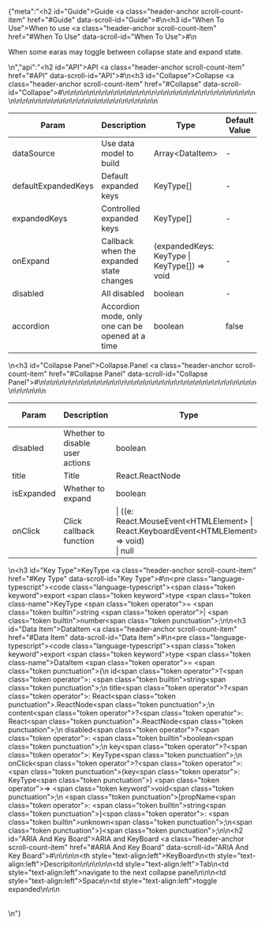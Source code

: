 {"meta":"<h2 id=\"Guide\">Guide <a class=\"header-anchor scroll-count-item\" href=\"#Guide\" data-scroll-id=\"Guide\">#</a></h2>\n<h3 id=\"When To Use\">When to use <a class=\"header-anchor scroll-count-item\" href=\"#When To Use\" data-scroll-id=\"When To Use\">#</a></h3>\n<p>When some earas may toggle between collapse state and expand state.</p>\n","api":"<h2 id=\"API\">API <a class=\"header-anchor scroll-count-item\" href=\"#API\" data-scroll-id=\"API\">#</a></h2>\n<h3 id=\"Collapse\">Collapse <a class=\"header-anchor scroll-count-item\" href=\"#Collapse\" data-scroll-id=\"Collapse\">#</a></h3>\n<table>\n<thead>\n<tr>\n<th>Param</th>\n<th>Description</th>\n<th>Type</th>\n<th>Default Value</th>\n<th>Required</th>\n</tr>\n</thead>\n<tbody>\n<tr>\n<td>dataSource</td>\n<td>Use data model to build</td>\n<td>Array&lt;DataItem&gt;</td>\n<td>-</td>\n<td></td>\n</tr>\n<tr>\n<td>defaultExpandedKeys</td>\n<td>Default expanded keys</td>\n<td>KeyType[]</td>\n<td>-</td>\n<td></td>\n</tr>\n<tr>\n<td>expandedKeys</td>\n<td>Controlled expanded keys</td>\n<td>KeyType[]</td>\n<td>-</td>\n<td></td>\n</tr>\n<tr>\n<td>onExpand</td>\n<td>Callback when the expanded state changes</td>\n<td>(expandedKeys: KeyType | KeyType[]) =&gt; void</td>\n<td>-</td>\n<td></td>\n</tr>\n<tr>\n<td>disabled</td>\n<td>All disabled</td>\n<td>boolean</td>\n<td>-</td>\n<td></td>\n</tr>\n<tr>\n<td>accordion</td>\n<td>Accordion mode, only one can be opened at a time</td>\n<td>boolean</td>\n<td>false</td>\n<td></td>\n</tr>\n</tbody>\n</table>\n<h3 id=\"Collapse Panel\">Collapse.Panel <a class=\"header-anchor scroll-count-item\" href=\"#Collapse Panel\" data-scroll-id=\"Collapse Panel\">#</a></h3>\n<table>\n<thead>\n<tr>\n<th>Param</th>\n<th>Description</th>\n<th>Type</th>\n<th>Default Value</th>\n<th>Required</th>\n</tr>\n</thead>\n<tbody>\n<tr>\n<td>disabled</td>\n<td>Whether to disable user actions</td>\n<td>boolean</td>\n<td>-</td>\n<td></td>\n</tr>\n<tr>\n<td>title</td>\n<td>Title</td>\n<td>React.ReactNode</td>\n<td>-</td>\n<td></td>\n</tr>\n<tr>\n<td>isExpanded</td>\n<td>Whether to expand</td>\n<td>boolean</td>\n<td>false</td>\n<td></td>\n</tr>\n<tr>\n<td>onClick</td>\n<td>Click callback function</td>\n<td>| ((e: React.MouseEvent&lt;HTMLElement&gt; | React.KeyboardEvent&lt;HTMLElement&gt;) =&gt; void)<br> | null</td>\n<td>-</td>\n<td></td>\n</tr>\n</tbody>\n</table>\n<h3 id=\"Key Type\">KeyType <a class=\"header-anchor scroll-count-item\" href=\"#Key Type\" data-scroll-id=\"Key Type\">#</a></h3>\n<pre class=\"language-typescript\"><code class=\"language-typescript\"><span class=\"token keyword\">export</span> <span class=\"token keyword\">type</span> <span class=\"token class-name\">KeyType</span> <span class=\"token operator\">=</span> <span class=\"token builtin\">string</span> <span class=\"token operator\">|</span> <span class=\"token builtin\">number</span><span class=\"token punctuation\">;</span>\n</code></pre>\n<h3 id=\"Data Item\">DataItem <a class=\"header-anchor scroll-count-item\" href=\"#Data Item\" data-scroll-id=\"Data Item\">#</a></h3>\n<pre class=\"language-typescript\"><code class=\"language-typescript\"><span class=\"token keyword\">export</span> <span class=\"token keyword\">type</span> <span class=\"token class-name\">DataItem</span> <span class=\"token operator\">=</span> <span class=\"token punctuation\">{</span>\n    id<span class=\"token operator\">?</span><span class=\"token operator\">:</span> <span class=\"token builtin\">string</span><span class=\"token punctuation\">;</span>\n    title<span class=\"token operator\">?</span><span class=\"token operator\">:</span> React<span class=\"token punctuation\">.</span>ReactNode<span class=\"token punctuation\">;</span>\n    content<span class=\"token operator\">?</span><span class=\"token operator\">:</span> React<span class=\"token punctuation\">.</span>ReactNode<span class=\"token punctuation\">;</span>\n    disabled<span class=\"token operator\">?</span><span class=\"token operator\">:</span> <span class=\"token builtin\">boolean</span><span class=\"token punctuation\">;</span>\n    key<span class=\"token operator\">?</span><span class=\"token operator\">:</span> KeyType<span class=\"token punctuation\">;</span>\n    onClick<span class=\"token operator\">?</span><span class=\"token operator\">:</span> <span class=\"token punctuation\">(</span>key<span class=\"token operator\">:</span> KeyType<span class=\"token punctuation\">)</span> <span class=\"token operator\">=&gt;</span> <span class=\"token keyword\">void</span><span class=\"token punctuation\">;</span>\n    <span class=\"token punctuation\">[</span>propName<span class=\"token operator\">:</span> <span class=\"token builtin\">string</span><span class=\"token punctuation\">]</span><span class=\"token operator\">:</span> <span class=\"token builtin\">unknown</span><span class=\"token punctuation\">;</span>\n<span class=\"token punctuation\">}</span><span class=\"token punctuation\">;</span>\n</code></pre>\n<h2 id=\"ARIA And Key Board\">ARIA and KeyBoard <a class=\"header-anchor scroll-count-item\" href=\"#ARIA And Key Board\" data-scroll-id=\"ARIA And Key Board\">#</a></h2>\n<table>\n<thead>\n<tr>\n<th style=\"text-align:left\">KeyBoard</th>\n<th style=\"text-align:left\">Descripiton</th>\n</tr>\n</thead>\n<tbody>\n<tr>\n<td style=\"text-align:left\">Tab</td>\n<td style=\"text-align:left\">navigate to the next collapse panel</td>\n</tr>\n<tr>\n<td style=\"text-align:left\">Space</td>\n<td style=\"text-align:left\">toggle expanded</td>\n</tr>\n</tbody>\n</table>\n"}